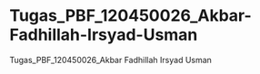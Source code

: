 # Tugas_PBF_120450026_Akbar-Fadhillah-Irsyad-Usman
Tugas_PBF_120450026_Akbar Fadhillah Irsyad Usman
